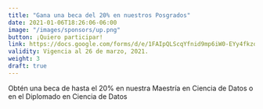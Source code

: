 ```yaml
---
title: "Gana una beca del 20% en nuestros Posgrados"
date: 2021-01-06T18:26:06-06:00
image: "/images/sponsors/up.png"
button: ¡Quiero participar!
link: https://docs.google.com/forms/d/e/1FAIpQLScqYfnid9mp6iW0-EYy4fkzoUbq_tVdOkR9ohsz9N9p6u_vrg/viewform?vc=0&c=0&w=1&flr=0&gxids=7628
validity: Vigencia al 26 de marzo, 2021.
weight: 3
draft: true
---
```


Obtén una beca de hasta el 20% en nuestra Maestría en Ciencia de Datos o en el Diplomado en Ciencia de Datos

